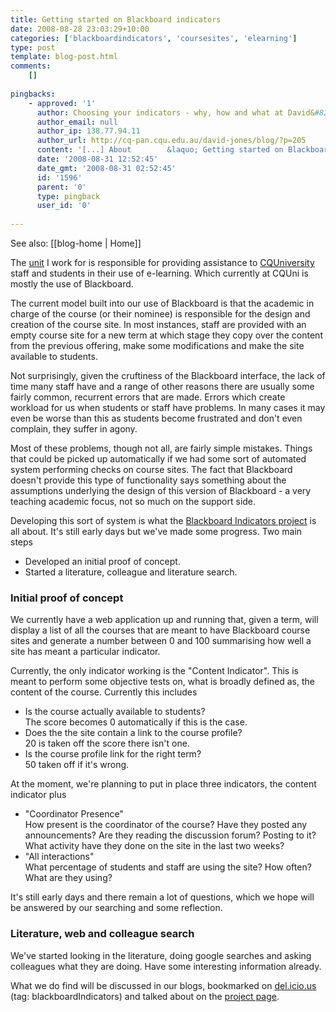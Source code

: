 ```yaml
---
title: Getting started on Blackboard indicators
date: 2008-08-28 23:03:29+10:00
categories: ['blackboardindicators', 'coursesites', 'elearning']
type: post
template: blog-post.html
comments:
    []
    
pingbacks:
    - approved: '1'
      author: Choosing your indicators - why, how and what at David&#8217;s WebLog
      author_email: null
      author_ip: 138.77.94.11
      author_url: http://cq-pan.cqu.edu.au/david-jones/blog/?p=205
      content: '[...] About        &laquo; Getting started on Blackboard indicators [...]'
      date: '2008-08-31 12:52:45'
      date_gmt: '2008-08-31 02:52:45'
      id: '1596'
      parent: '0'
      type: pingback
      user_id: '0'
    
---
```


See also: [[blog-home | Home]]

The [unit](http://cddu.cqu.edu.au/) I work for is responsible for providing assistance to [CQUniversity](http://www.cqu.edu.au/) staff and students in their use of e-learning. Which currently at CQUni is mostly the use of Blackboard.

The current model built into our use of Blackboard is that the academic in charge of the course (or their nominee) is responsible for the design and creation of the course site. In most instances, staff are provided with an empty course site for a new term at which stage they copy over the content from the previous offering, make some modifications and make the site available to students.

Not surprisingly, given the cruftiness of the Blackboard interface, the lack of time many staff have and a range of other reasons there are usually some fairly common, recurrent errors that are made. Errors which create workload for us when students or staff have problems. In many cases it may even be worse than this as students become frustrated and don't even complain, they suffer in agony.

Most of these problems, though not all, are fairly simple mistakes. Things that could be picked up automatically if we had some sort of automated system performing checks on course sites. The fact that Blackboard doesn't provide this type of functionality says something about the assumptions underlying the design of this version of Blackboard - a very teaching academic focus, not so much on the support side.

Developing this sort of system is what the [Blackboard Indicators project](http://cddu.cqu.edu.au/index.php/Blackboard_Indicators) is all about. It's still early days but we've made some progress. Two main steps

- Developed an initial proof of concept.
- Started a literature, colleague and literature search.

### Initial proof of concept

We currently have a web application up and running that, given a term, will display a list of all the courses that are meant to have Blackboard course sites and generate a number between 0 and 100 summarising how well a site has meant a particular indicator.

Currently, the only indicator working is the "Content Indicator". This is meant to perform some objective tests on, what is broadly defined as, the content of the course. Currently this includes

- Is the course actually available to students?  
    The score becomes 0 automatically if this is the case.
- Does the the site contain a link to the course profile?  
    20 is taken off the score there isn't one.
- Is the course profile link for the right term?  
    50 taken off if it's wrong.

At the moment, we're planning to put in place three indicators, the content indicator plus

- "Coordinator Presence"  
    How present is the coordinator of the course? Have they posted any announcements? Are they reading the discussion forum? Posting to it? What activity have they done on the site in the last two weeks?
- "All interactions"  
    What percentage of students and staff are using the site? How often? What are they using?

It's still early days and there remain a lot of questions, which we hope will be answered by our searching and some reflection.

### Literature, web and colleague search

We've started looking in the literature, doing google searches and asking colleagues what they are doing. Have some interesting information already.

What we do find will be discussed in our blogs, bookmarked on [del.icio.us](http://del.icio.us/) (tag: blackboardIndicators) and talked about on the [project page](http://cddu.cqu.edu.au/index.php/Blackboard_Indicators).